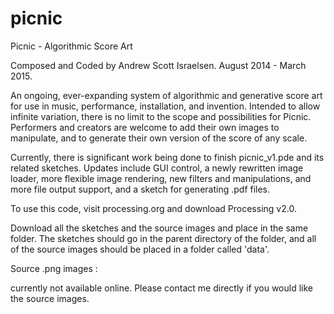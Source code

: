 # picnic
Picnic - Algorithmic Score Art

Composed and Coded by Andrew Scott Israelsen.
August 2014 - March 2015.

An ongoing, ever-expanding system of algorithmic and generative score art for use in music, performance, 
installation, and invention. Intended to allow infinite variation, there is no limit to the scope and possibilities
for Picnic. Performers and creators are welcome to add their own images to manipulate, and to generate their 
own version of the score of any scale.

Currently, there is significant work being done to finish picnic_v1.pde and its related sketches. Updates include 
GUI control, a newly rewritten image loader, more flexible image rendering, new filters and manipulations, and
more file output support, and a sketch for generating .pdf files.

To use this code, visit processing.org and download Processing v2.0.

Download all the sketches and the source images and place in the same folder.
The sketches should go in the parent directory of the folder, and all of the source images should
be placed in a folder called 'data'.

Source .png images :
  
  currently not available online.
  Please contact me directly if you would like the source images.
